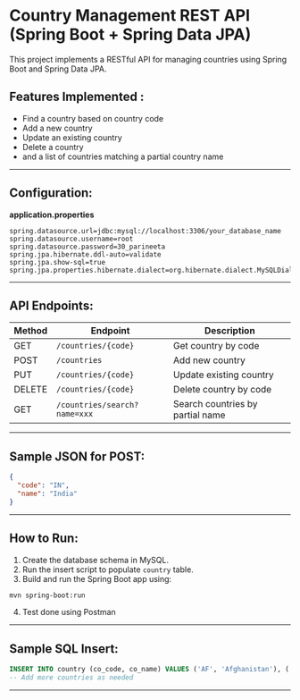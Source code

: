 # Country Management REST API (Spring Boot + Spring Data JPA)

This project implements a RESTful API for managing countries using Spring Boot and Spring Data JPA.

## Features Implemented :

- Find a country based on country code
- Add a new country
- Update an existing country
- Delete a country
- and a list of countries matching a partial country name

---


##  Configuration:

**application.properties**
```properties
spring.datasource.url=jdbc:mysql://localhost:3306/your_database_name
spring.datasource.username=root
spring.datasource.password=30_parineeta
spring.jpa.hibernate.ddl-auto=validate
spring.jpa.show-sql=true
spring.jpa.properties.hibernate.dialect=org.hibernate.dialect.MySQLDialect
```

---

##  API Endpoints:

| Method | Endpoint                        | Description                          |
|--------|----------------------------------|--------------------------------------|
| GET    | `/countries/{code}`             | Get country by code                  |
| POST   | `/countries`                    | Add new country                      |
| PUT    | `/countries/{code}`             | Update existing country              |
| DELETE | `/countries/{code}`             | Delete country by code               |
| GET    | `/countries/search?name=xxx`    | Search countries by partial name     |


---

##  Sample JSON for POST:

```json
{
  "code": "IN",
  "name": "India"
}
```

---

## How to Run:

1. Create the database schema in MySQL.
2. Run the insert script to populate `country` table.
3. Build and run the Spring Boot app using:
```bash
mvn spring-boot:run
```
4. Test done using Postman

---

##  Sample SQL Insert:

```sql
INSERT INTO country (co_code, co_name) VALUES ('AF', 'Afghanistan'), ('AL', 'Albania'), ('DZ', 'Algeria');
-- Add more countries as needed
```

---
